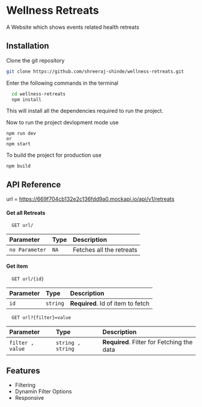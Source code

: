 
# Wellness Retreats

A Website which shows events related health retreats


## Installation

Clone the git repository
```bash
git clone https://github.com/shreeraj-shinde/wellness-retreats.git

```
Enter the following commands in the terminal

```bash
  cd wellness-retreats
  npm install
```

This will install all the dependencies required to run the project.

Now to run the project devlopment mode use

```
npm run dev
or
npm start

```

To build the project for production use

```
npm build
```


## API Reference

url = https://669f704cb132e2c136fdd9a0.mockapi.io/api/v1/retreats

#### Get all Retreats

```http
  GET url/
```

| Parameter | Type     | Description                |
| :-------- | :------- | :------------------------- |
| `no Parameter` | `NA` | Fetches all the retreats |

#### Get item

```http
  GET url/{id}
```

| Parameter | Type     | Description                       |
| :-------- | :------- | :-------------------------------- |
| `id`      | `string` | **Required**. Id of item to fetch |


```http
  GET url?{filter}=value
```

| Parameter | Type     | Description                       |
| :-------- | :------- | :-------------------------------- |
| `filter , value`      | `string , string` | **Required**.  Filter for Fetching the data |




## Features

- Filtering 
- Dynamin Filter Options
- Responsive





## 
